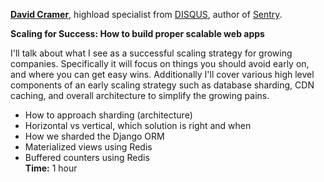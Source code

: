 **[David Cramer](http://justcramer.com/)**, highload specialist from [DISQUS](http://disqus.com/), author of [Sentry](https://www.getsentry.com).   

**Scaling for Success: How to build proper scalable web apps**

I'll talk about what I see as a successful scaling strategy for growing companies. Specifically it will focus on things you should avoid early on, and where you can get easy wins. Additionally I'll cover various high level components of an early scaling strategy such as database sharding, CDN caching, and overall architecture to simplify the growing pains.  
- How to approach sharding (architecture)   
- Horizontal vs vertical, which solution is right and when    
- How we sharded the Django ORM   
- Materialized views using Redis    
- Buffered counters using Redis   
**Time:** 1 hour
